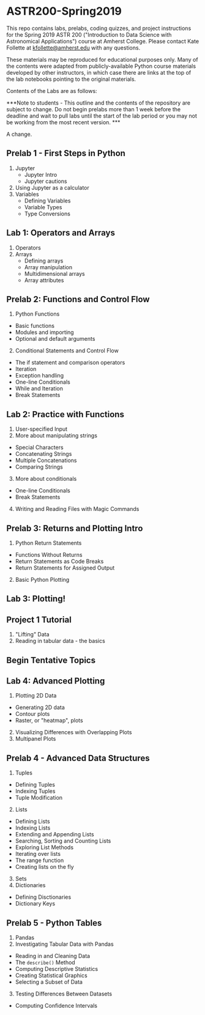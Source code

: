 # ASTR200-Spring2019

This repo contains labs, prelabs, coding quizzes, and project instructions for the Spring 2019 ASTR 200 ("Introduction to Data Science with Astronomical Applications") course at Amherst College. Please contact Kate Follette at kfollette@amherst.edu with any questions. 

These materials may be reproduced for educational purposes only. Many of the contents were adapted from publicly-available Python course materials developed by other instructors, in which case there are links at the top of the lab notebooks pointing to the original materials.  

Contents of the Labs are as follows:

***Note to students - This outline and the contents of the repository are subject to change. Do not begin prelabs more than 1 week before the deadline and wait to pull labs until the start of the lab period or you may not be working from the most recent version. ***

A change.

## Prelab 1 -  First Steps in Python
1. Jupyter 
   * Jupyter Intro
   * Jupyter cautions
2. Using Jupyter as a calculator
3. Variables
   * Defining Variables
   * Variable Types
   * Type Conversions

## Lab 1: Operators and Arrays
1. Operators
2. Arrays
    * Defining arrays
    * Array manipulation
    * Multidimensional arrays
    * Array attributes
    
## Prelab 2: Functions and Control Flow
1. Python Functions
  * Basic functions
  * Modules and importing
  * Optional and default arguments
2. Conditional Statements and Control Flow
  * The if statement and comparison operators
  * Iteration
  * Exception handling
  * One-line Conditionals
  * While and Iteration
  * Break Statements
  
## Lab 2: Practice with Functions
1. User-specified Input
2. More about manipulating strings
  * Special Characters
  * Concatenating Strings
  * Multiple Concatenations
  * Comparing Strings
3. More about conditionals
  * One-line Conditionals
  * Break Statements
4. Writing and Reading Files with Magic Commands

## Prelab 3: Returns and Plotting Intro
1. Python Return Statements
  * Functions Without Returns
  * Return Statements as Code Breaks
  * Return Statements for Assigned Output
2. Basic Python Plotting

## Lab 3: Plotting!


## Project 1 Tutorial
1. "Lifting" Data
2. Reading in tabular data - the basics

Begin Tentative Topics
------------------------------------

## Lab 4: Advanced Plotting
1. Plotting 2D Data  
  * Generating 2D data  
  * Contour plots  
  * Raster, or "heatmap", plots  
2. Visualizing Differences with Overlapping Plots
3. Multipanel Plots



## Prelab 4 -  Advanced Data Structures
1. Tuples
  * Defining Tuples
  * Indexing Tuples
  * Tuple Modification
2. Lists
  * Defining Lists
  * Indexing Lists
  * Extending and Appending Lists
  * Searching, Sorting and Counting Lists
  * Exploring List Methods
  * Iterating over lists
  * The range function
  * Creating lists on the fly
3. Sets
4. Dictionaries
 * Defining Disctionaries
 * Dictionary Keys
 
## Prelab 5 - Python Tables
1. Pandas
2. Investigating Tabular Data with Pandas
  * Reading in and Cleaning Data
  * The `describe()` Method
  * Computing Descriptive Statistics
  * Creating Statistical Graphics
  * Selecting a Subset of Data
3. Testing Differences Between Datasets
  * Computing Confidence Intervals


